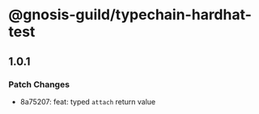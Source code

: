 # @gnosis-guild/typechain-hardhat-test

## 1.0.1

### Patch Changes

- 8a75207: feat: typed `attach` return value
